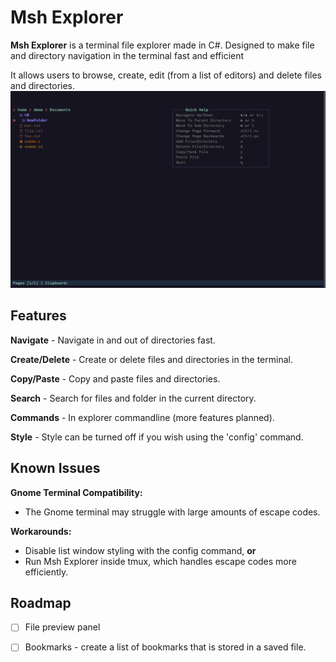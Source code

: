 # Msh Explorer

**Msh Explorer** is a terminal file explorer made in C#.
Designed to make file and directory navigation in the terminal fast and efficient

It allows users to browse, create, edit (from a list of editors) and delete files and directories.
![Screenshot](https://github.com/Simply-Cod/MshExplorer/blob/master/media/Msh-ExplorerScreenshot1.png)

## Features
**Navigate**        - Navigate in and out of directories fast.

**Create/Delete**   - Create or delete  files and directories in the terminal.

**Copy/Paste**      - Copy and paste files and directories.

**Search**          - Search for files and folder in the current directory.

**Commands**        - In explorer commandline (more features planned).

**Style**           - Style can be turned off if you wish using the 'config' command.


## Known Issues
**Gnome Terminal Compatibility:**
- The Gnome terminal may struggle with large amounts of escape codes.

**Workarounds:**
- Disable list window styling with the config command, **or**
- Run Msh Explorer inside tmux, which handles escape codes more efficiently.

## Roadmap
-[ ] File preview panel
-[ ] Bookmarks - create a list of bookmarks that is stored in a saved file.

